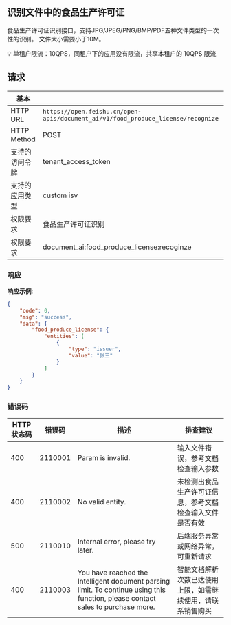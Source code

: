 ## 识别文件中的食品生产许可证

食品生产许可证识别接口，支持JPG/JPEG/PNG/BMP/PDF五种文件类型的一次性的识别。
文件大小需要小于10M。

💡 
 单租户限流：10QPS，同租户下的应用没有限流，共享本租户的 10QPS 限流

## 请求

| 基本 | |
| --- | --- |
| HTTP URL | `https://open.feishu.cn/open-apis/document_ai/v1/food_produce_license/recognize` |
| HTTP Method | POST |
| 支持的访问令牌 | tenant_access_token |
| 支持的应用类型 | custom  isv |
| 权限要求 | 食品生产许可证识别 |
| 权限要求 | document_ai:food_produce_license:recoginze |

### 响应

**响应示例**:

```json
{
    "code": 0,
    "msg": "success",
    "data": {
        "food_produce_license": {
            "entities": [
                {
                    "type": "issuer",
                    "value": "张三"
                }
            ]
        }
    }
}
```

### 错误码

| HTTP状态码 | 错误码 | 描述 | 排查建议 |
| ---------- | ------ | ---- | -------- |
| 400 | 2110001 | Param is invalid. | 输入文件错误，参考文档检查输入参数 |
| 400 | 2110002 | No valid entity. | 未检测出食品生产许可证信息，参考文档检查输入文件是否有效 |
| 500 | 2110010 | Internal error, please try later. | 后端服务异常或网络异常，可重新请求 |
| 400 | 2110003 | You have reached the Intelligent document parsing limit. To continue using this function, please contact sales to purchase more. | 智能文档解析次数已达使用上限，如需继续使用，请联系销售购买 |

